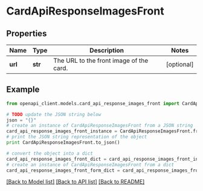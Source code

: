 # CardApiResponseImagesFront


## Properties
Name | Type | Description | Notes
------------ | ------------- | ------------- | -------------
**url** | **str** | The URL to the front image of the card. | [optional] 

## Example

```python
from openapi_client.models.card_api_response_images_front import CardApiResponseImagesFront

# TODO update the JSON string below
json = "{}"
# create an instance of CardApiResponseImagesFront from a JSON string
card_api_response_images_front_instance = CardApiResponseImagesFront.from_json(json)
# print the JSON string representation of the object
print CardApiResponseImagesFront.to_json()

# convert the object into a dict
card_api_response_images_front_dict = card_api_response_images_front_instance.to_dict()
# create an instance of CardApiResponseImagesFront from a dict
card_api_response_images_front_form_dict = card_api_response_images_front.from_dict(card_api_response_images_front_dict)
```
[[Back to Model list]](../README.md#documentation-for-models) [[Back to API list]](../README.md#documentation-for-api-endpoints) [[Back to README]](../README.md)


